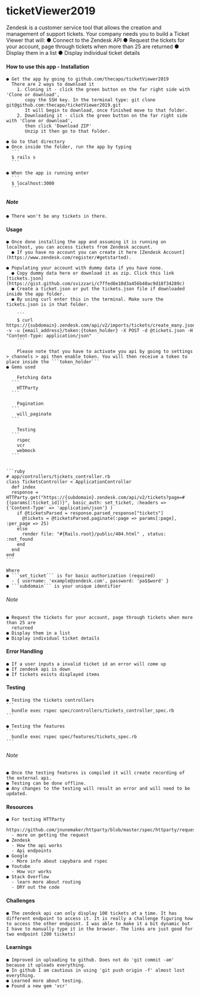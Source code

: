 # ticketViewer2019

Zendesk is a customer service tool that allows the creation and management of support tickets.
Your company needs you to build a Ticket Viewer that will:
  ● Connect to the Zendesk API
  ● Request the tickets for your account, page through tickets when more than 25 are
    returned
  ● Display them in a list
  ● Display individual ticket details

  #### How to use this app - Installation
    ● Get the app by going to github.com/thecapo/ticketViewer2019
      There are 2 ways to download it
        1. Cloning it - click the green button on the far right side with 'Clone or download', 
           copy the SSH key. In the terminal type: git clone git@github.com:thecapo/ticketViewer2019.git
           It will begin to download, once finished move to that folder.
        2. Downloading it - click the green button on the far right side with 'Clone or download',
           then click 'Download ZIP' 
           Unzip it then go to that folder.
    
    ● Go to that directory
    ● Once inside the folder, run the app by typing 
      ```
      $ rails s
      ```

    ● When the app is running enter 
      ```
      $ localhost:3000
      ```
  ##### Note
    ● There won't be any tickets in there.
  
  #### Usage
    ● Once done installing the app and assuming it is running on localhost, you can access tickets from Zendesk account.
      ● If you have no account you can create it here [Zendesk Account](https://www.zendesk.com/register/#getstarted).

    ● Populating your account with dummy data if you have none.
      ● Copy dummy data here or download it as zip. Click this link [tickets.json](https://gist.github.com/svizzari/c7ffed8e10d3a456b40ac9d18f34289c)
      ● Create a ticket.json or put the tickets.json file if downloaded inside the app folder. 
      ● By using curl enter this in the terminal. Make sure the tickets.json is in that folder.

        ```
        $ curl https://{subdomain}.zendesk.com/api/v2/imports/tickets/create_many.json -v -u {email_address}/token:{token_holder} -X POST -d @tickets.json -H "Content-Type: application/json"
        ```

        Please note that you have to activate you api by going to settings > channels > api then enable token. You will then receive a token to place inside the ```token_holder```
    ● Gems used

        Fetching data
      ```
        HTTParty 
      ```

        Pagination
      ```
        will_paginate
      ```

        Testing 
      ```
        rspec
        vcr
        webmock 
      ```


    ```ruby
    # app/controllers/tickets_controller.rb
    class TicketsController < ApplicationController
      def index
      response = HTTParty.get("https://{subdomain}.zendesk.com/api/v2/tickets?page=#{(params[:ticket_id])}", basic_auth: set_ticket, :headers => {'Content-Type' => 'application/json'} ) 
        if @ticketsParsed = response.parsed_response["tickets"]
          @tickets = @ticketsParsed.paginate(:page => params[:page], :per_page => 25)
        else
          render file: "#{Rails.root}/public/404.html" , status: :not_found  
        end
      end
    end
    ```

    Where 
    ● ```set_ticket``` is for basic authorization (required)
      - { username: 'example@zendesk.com', password: 'pa$$word' }
    ● ```subdomain``` is your unique identifier

  ###### Note 
    ● Request the tickets for your account, page through tickets when more than 25 are
      returned
    ● Display them in a list
    ● Display individual ticket details

  #### Error Handling
    ● If a user inputs a invalid ticket id an error will come up
    ● If zendesk api is down
    ● If tickets exists displayed items

  #### Testing
    ● Testing the tickets controllers
    ```
      bundle exec rspec spec/controllers/tickets_controller_spec.rb
    ```

    ● Testing the features
    ```
      bundle exec rspec spec/features/tickets_spec.rb
    ```
    
  ###### Note
    ● Once the testing features is compiled it will create recording of the external api.
    ● Testing can be done offline.
    ● Any changes to the testing will result an error and will need to be updated.

  #### Resources
    ● For testing HTTParty 
      https://github.com/jnunemaker/httparty/blob/master/spec/httparty/request_spec.rb
      - more on getting the request
    ● Zendesk
      - How the api works
      - Api endpoints
    ● Google
      - More info about capybara and rspec
    ● Youtube
      - How vcr works
    ● Stack Overflow
      - learn more about routing
      - DRY out the code
  
  #### Challenges
    ● The zendesk api can only display 100 tickets at a time. It has different endpoint to access it. It is really a challenge figuring how to access the other endpoint. I was able to make it a bit dynamic but I have to manually type it in the browser. The links are just good for two endpoint (200 tickets)
  
  #### Learnings
    ● Improved in uploading to github. Does not do 'git commit -am' because it uploads everything.
    ● In github I am cautious in using 'git push origin -f' almost lost everything.
    ● Learned more about testing.
    ● Found a new gem 'vcr'

